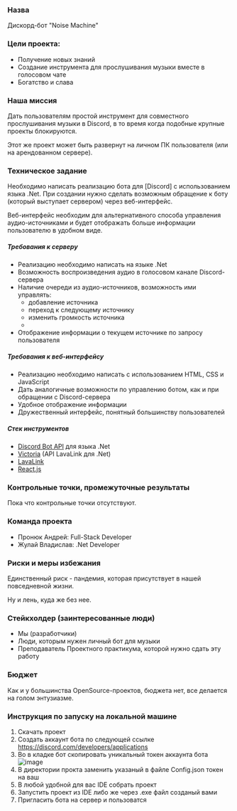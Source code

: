 ### Назва
Дискорд-бот "Noise Machine"
### Цели проекта:
- Получение новых знаний
- Создание инструмента для прослушивания музыки вместе в голосовом чате
- Богатство и слава 

### Наша миссия 
Дать пользователям простой инструмент для совместного прослушивания музыки в Discord, в то время когда подобные крупные проекты блокируются. 

Этот же проект может быть развернут на личном ПК пользователя (или на арендованном сервере).

### Техническое задание
Необходимо написать реализацию бота для [Discord] с использованием языка .Net. При создании нужно сделать возможным обращение к боту (который выступает сервером) через веб-интерфейс.

Веб-интерфейс необходим для альтернативного способа управления аудио-источниками и будет отображать больше информации пользователю в удобном виде.

##### Требования к серверу
- Реализацию необходимо написать на языке .Net
- Возможность воспроизведения аудио в голосовом канале Discord-сервера
- Наличие очереди из аудио-источников, возможность ими управлять:
    - добавление источника
    - переход к следующему источнику
    - изменить громкость источника
    - 
- Отображение информации о текущем источнике по запросу пользователя

##### Требования к веб-интерфейсу
- Реализацию необходимо написать с использованием HTML, CSS и JavaScript
- Дать аналогичные возможности по управлению ботом, как и при обращении с Discord-сервера
- Удобное отображение информации
- Дружественный интерфейс, понятный большинству пользователей

##### Стек инструментов
- [Discord Bot API] для языка .Net
- [Victoria] (API LavaLink для .Net)
- [LavaLink]
- [React.js]

### Контрольные точки, промежуточные результаты
Пока что контрольные точки отсутствуют.

### Команда проекта
- Пронюк Андрей: Full-Stack Developer
- Жулай Владислав: .Net Developer

### Риски и меры избежания
Единственный риск - пандемия, которая присутствует в нашей повседневной жизни.

Ну и лень, куда же без нее.

### Стейкхолдер (заинтересованные люди)
- Мы (разработчики)
- Люди, которым нужен личный бот для музыки
- Преподаватель Проектного практикума, которой нужно сдать эту работу

### Бюджет
Как и у большинства OpenSource-проектов, бюджета нет, все делается на голом энтузиазме.

[Discord Bot API]: <https://github.com/discord-net/Discord.Net>
[Victoria]: <https://github.com/Yucked/Victoria>
[LavaLink]: <https://github.com/freyacodes/Lavalink>
[React.js]: <https://github.com/facebook/react>
### Инструкция по запуску на локальной машине
1. Скачать проект
2. Создать аккаунт бота по следующей ссылке https://discord.com/developers/applications
3. Во в кладке бот скопировать уникальный токен аккаунта бота![image](https://user-images.githubusercontent.com/66304105/144846726-6f501de4-4b4b-4ecd-aa44-3e6287c3d2b0.png)
4. В директории прокта заменить указаный в файле Config.json токен на ваш
5. В любой удобной для вас IDE собрать проект
6. Запустить проект из IDE либо же через .exe файл созданый вами
7. Пригласить бота на сервер и пользоватся
